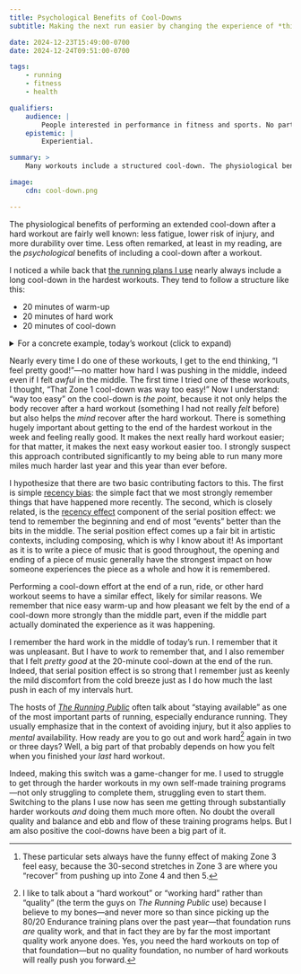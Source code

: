 ```yaml
---
title: Psychological Benefits of Cool-Downs
subtitle: Making the next run easier by changing the experience of *this* one.

date: 2024-12-23T15:49:00-0700
date: 2024-12-24T09:51:00-0700

tags:
    - running
    - fitness
    - health

qualifiers:
    audience: |
        People interested in performance in fitness and sports. No particular background knowledge expected, and while the examples here are running (because that is what I do) I suspect the principles generalize.
    epistemic: |
        Experiential.

summary: >
    Many workouts include a structured cool-down. The physiological benefits of this are well-known… but there are significant psychological benefits, too.

image:
    cdn: cool-down.png

---
```


The physiological benefits of performing an extended cool-down after a hard workout are fairly well known: less fatigue, lower risk of injury, and more durability over time. Less often remarked, at least in my reading, are the *psychological* benefits of including a cool-down after a workout.

I noticed a while back that [the running plans I use][8020] nearly always include a long cool-down in the hardest workouts. They tend to follow a structure like this:

- 20 minutes of warm-up
- 20 minutes of hard work
- 20 minutes of cool-down

[8020]: https://www.8020endurance.com "80/20 Endurance"

<details><summary>For a concrete example, today’s workout (click to expand)</summary>

- 5 minutes in Zone 1 (warm-up part 1)
- 15 minutes in Zone 2 (warm-up part 2)
- 3 sets of 5 reps of the following sets,[^sets] with a 5-minute recovery in between each est:
	- 30 seconds in Zone 3
	- 20 seconds in Zone 4
	- 10 seconds in Zone 5
- 20 minutes in Zone 1 (cool-down)

You can see how it went [on Strava][today].

[today]: https://www.strava.com/activities/13176163294/

</details>

Nearly every time I do one of these workouts, I get to the end thinking, “I feel pretty good!”—no matter how hard I was pushing in the middle, indeed even if I felt *awful* in the middle. The first time I tried one of these workouts, I thought, “That Zone 1 cool-down was way too easy!” Now I understand: “way too easy” on the cool-down is *the point*, because it not only helps the body recover after a hard workout (something I had not really *felt* before) but also helps the *mind* recover after the hard workout. There is something hugely important about getting to the end of the hardest workout in the week and feeling really good. It makes the next really hard workout easier; for that matter, it makes the next easy workout easier too. I strongly suspect this approach contributed significantly to my being able to run many more miles much harder last year and this year than ever before.

I hypothesize that there are two basic contributing factors to this. The first is simple [recency bias][rb]: the simple fact that we most strongly remember things that have happened more recently. The second, which is closely related, is the [recency effect][re] component of the serial position effect: we tend to remember the beginning and end of most “events” better than the bits in the middle. The serial position effect comes up a fair bit in artistic contexts, including composing, which is why I know about it! As important as it is to write a piece of music that is good throughout, the opening and ending of a piece of music generally have the strongest impact on how someone experiences the piece as a whole and how it is remembered.

[rb]: https://en.wikipedia.org/wiki/Recency_bias
[re]: https://en.wikipedia.org/wiki/Serial-position_effect#Recency_effect

Performing a cool-down effort at the end of a run, ride, or other hard workout seems to have a similar effect, likely for similar reasons. We remember that nice easy warm-up and how pleasant we felt by the end of a cool-down more strongly than the middle part, even if the middle part actually dominated the experience as it was happening.

I remember the hard work in the middle of today’s run. I remember that it was unpleasant. But I have to *work* to remember that, and I also remember that I felt *pretty good* at the 20-minute cool-down at the end of the run. Indeed, that serial position effect is so strong that I remember just as keenly the mild discomfort from the cold breeze just as I do how much the last push in each of my intervals hurt.

The hosts of [<cite>The Running Public</cite>][trp] often talk about “staying available” as one of the most important parts of running, especially endurance running. They usually emphasize that in the context of avoiding injury, but it also applies to *mental* availability. How ready are you to go out and work hard[^hard] again in two or three days? Well, a big part of that probably depends on how you felt when you finished your *last* hard workout.

Indeed, making this switch was a game-changer for me. I used to struggle to get through the harder workouts in my own self-made training programs—not only struggling to complete them, struggling even to start them. Switching to the plans I use now has seen me getting through substantially harder workouts *and* doing them much more often. No doubt the overall quality and balance and ebb and flow of these training programs helps. But I am also positive the cool-downs have been a big part of it.

[trp]: https://therunningpublic.com

[^sets]: These particular sets always have the funny effect of making Zone 3 feel easy, because the 30-second stretches in Zone 3 are where you “recover” from pushing up into Zone 4 and then 5.

[^hard]: I like to talk about a “hard workout” or “working hard” rather than “quality” (the term the guys on <cite>The Running Public</cite> use) because I believe to my bones—and never more so than since picking up the 80/20 Endurance training plans over the past year—that foundation runs *are* quality work, and that in fact they are by far the most important quality work anyone does. Yes, you need the hard workouts on top of that foundation—but no quality foundation, no number of hard workouts will really push you forward.
